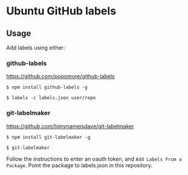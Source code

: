 # Ubuntu GitHub labels

## Usage
Add labels using either:
### github-labels
https://github.com/popomore/github-labels
```
$ npm install github-labels -g
```
```
$ labels -c labels.json user/repo
```

### git-labelmaker
https://github.com/himynameisdave/git-labelmaker
```
$ npm install git-labelmaker -g
```
```
$ git-labelmaker
```
Follow the instructions to enter an oauth token, and `Add Labels From a Package`. Point the package to labels.json in this repository.
